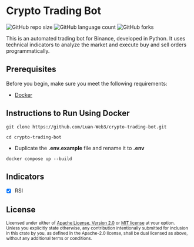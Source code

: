 Crypto Trading Bot
===========================

![GitHub repo size](https://img.shields.io/github/repo-size/Luan-Web3/crypto-trading-bot?style=for-the-badge)
![GitHub language count](https://img.shields.io/github/languages/count/Luan-Web3/crypto-trading-bot?style=for-the-badge)
![GitHub forks](https://img.shields.io/github/forks/Luan-Web3/crypto-trading-bot?style=for-the-badge)

This is an automated trading bot for Binance, developed in Python. It uses technical indicators to analyze the market and execute buy and sell orders programmatically.

## Prerequisites

Before you begin, make sure you meet the following requirements:

- [Docker](https://docs.docker.com/engine/install/)

## Instructions to Run Using Docker

```
git clone https://github.com/Luan-Web3/crypto-trading-bot.git
```
```
cd crypto-trading-bot
```
- Duplicate the **.env.example** file and rename it to **.env**
```
docker compose up --build
```

## Indicators

- [x] RSI

## License

<sup>
Licensed under either of <a href="LICENSE-APACHE">Apache License, Version
2.0</a> or <a href="LICENSE-MIT">MIT license</a> at your option.
</sup>

<br>

<sub>
Unless you explicitly state otherwise, any contribution intentionally submitted
for inclusion in this crate by you, as defined in the Apache-2.0 license, shall
be dual licensed as above, without any additional terms or conditions.
</sub>
